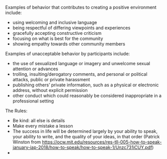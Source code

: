 Examples of behavior that contributes to creating a positive environment include:

- using welcoming and inclusive language
- being respectful of differing viewpoints and experiences
- gracefully accepting constructive criticism
- focusing on what is best for the community
- showing empathy towards other community members

Examples of unacceptable behavior by participants include:

- the use of sexualized language or imagery and unwelcome sexual attention or advances
- trolling, insulting/derogatory comments, and personal or political attacks, public or private harassment
- publishing others’ private information, such as a physical or electronic address, without explicit permission
- other conduct which could reasonably be considered inappropriate in a professional setting

The Rules:

- Be kind: all else is details
- Make every mistake a lesson
- The success in life will be determined largely by your ability to speak, your ability to write, and the quality of your ideas, in that order (Patrick Winston from https://ocw.mit.edu/resources/res-tll-005-how-to-speak-january-iap-2018/how-to-speak/how-to-speak-1/Unzc731iCUY.pdf)
- 